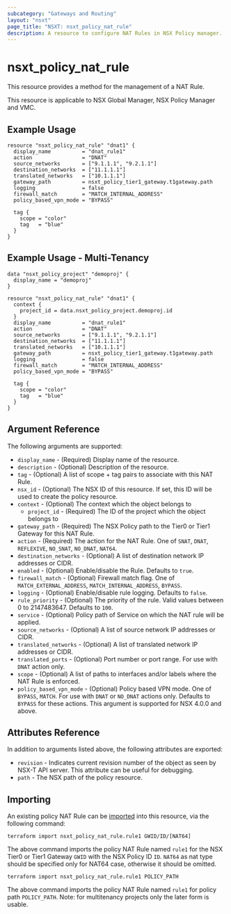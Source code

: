 ```yaml
---
subcategory: "Gateways and Routing"
layout: "nsxt"
page_title: "NSXT: nsxt_policy_nat_rule"
description: A resource to configure NAT Rules in NSX Policy manager.
---
```


# nsxt_policy_nat_rule

This resource provides a method for the management of a NAT Rule.

This resource is applicable to NSX Global Manager, NSX Policy Manager and VMC.

## Example Usage

```hcl
resource "nsxt_policy_nat_rule" "dnat1" {
  display_name          = "dnat_rule1"
  action                = "DNAT"
  source_networks       = ["9.1.1.1", "9.2.1.1"]
  destination_networks  = ["11.1.1.1"]
  translated_networks   = ["10.1.1.1"]
  gateway_path          = nsxt_policy_tier1_gateway.t1gateway.path
  logging               = false
  firewall_match        = "MATCH_INTERNAL_ADDRESS"
  policy_based_vpn_mode = "BYPASS"

  tag {
    scope = "color"
    tag   = "blue"
  }
}
```

## Example Usage - Multi-Tenancy

```hcl
data "nsxt_policy_project" "demoproj" {
  display_name = "demoproj"
}

resource "nsxt_policy_nat_rule" "dnat1" {
  context {
    project_id = data.nsxt_policy_project.demoproj.id
  }
  display_name          = "dnat_rule1"
  action                = "DNAT"
  source_networks       = ["9.1.1.1", "9.2.1.1"]
  destination_networks  = ["11.1.1.1"]
  translated_networks   = ["10.1.1.1"]
  gateway_path          = nsxt_policy_tier1_gateway.t1gateway.path
  logging               = false
  firewall_match        = "MATCH_INTERNAL_ADDRESS"
  policy_based_vpn_mode = "BYPASS"

  tag {
    scope = "color"
    tag   = "blue"
  }
}
```

## Argument Reference

The following arguments are supported:

* `display_name` - (Required) Display name of the resource.
* `description` - (Optional) Description of the resource.
* `tag` - (Optional) A list of scope + tag pairs to associate with this NAT Rule.
* `nsx_id` - (Optional) The NSX ID of this resource. If set, this ID will be used to create the policy resource.
* `context` - (Optional) The context which the object belongs to
    * `project_id` - (Required) The ID of the project which the object belongs to
* `gateway_path` - (Required) The NSX Policy path to the Tier0 or Tier1 Gateway for this NAT Rule.
* `action` - (Required) The action for the NAT Rule. One of `SNAT`, `DNAT`, `REFLEXIVE`, `NO_SNAT`, `NO_DNAT`, `NAT64`.
* `destination_networks` - (Optional) A list of destination network IP addresses or CIDR.
* `enabled` - (Optional) Enable/disable the Rule. Defaults to `true`.
* `firewall_match` - (Optional) Firewall match flag. One of `MATCH_EXTERNAL_ADDRESS`, `MATCH_INTERNAL_ADDRESS`, `BYPASS`.
* `logging` - (Optional) Enable/disable rule logging. Defaults to `false`.
* `rule_priority` - (Optional) The priority of the rule. Valid values between 0 to 2147483647. Defaults to `100`.
* `service` - (Optional) Policy path of Service on which the NAT rule will be applied.
* `source_networks` - (Optional) A list of source network IP addresses or CIDR.
* `translated_networks` - (Optional) A list of translated network IP addresses or CIDR.
* `translated_ports` - (Optional) Port number or port range. For use with `DNAT` action only.
* `scope` - (Optional) A list of paths to interfaces and/or labels where the NAT Rule is enforced.
* `policy_based_vpn_mode` - (Optional) Policy based VPN mode. One of `BYPASS`, `MATCH`. For use with `DNAT` or `NO_DNAT` actions only. Defaults to `BYPASS` for these actions. This argument is supported for NSX 4.0.0 and above.

## Attributes Reference

In addition to arguments listed above, the following attributes are exported:

* `revision` - Indicates current revision number of the object as seen by NSX-T API server. This attribute can be useful for debugging.
* `path` - The NSX path of the policy resource.

## Importing

An existing policy NAT Rule can be [imported][docs-import] into this resource, via the following command:

[docs-import]: https://www.terraform.io/cli/import

```
terraform import nsxt_policy_nat_rule.rule1 GWID/ID/[NAT64]
```
The above command imports the policy NAT Rule named `rule1` for the NSX Tier0 or Tier1 Gateway `GWID` with the NSX Policy ID `ID`. `NAT64` as nat type should be specified only for NAT64 case, otherwise it should be omitted.

```
terraform import nsxt_policy_nat_rule.rule1 POLICY_PATH
```
The above command imports the policy NAT Rule named `rule1` for policy path `POLICY_PATH`.
Note: for multitenancy projects only the later form is usable.
